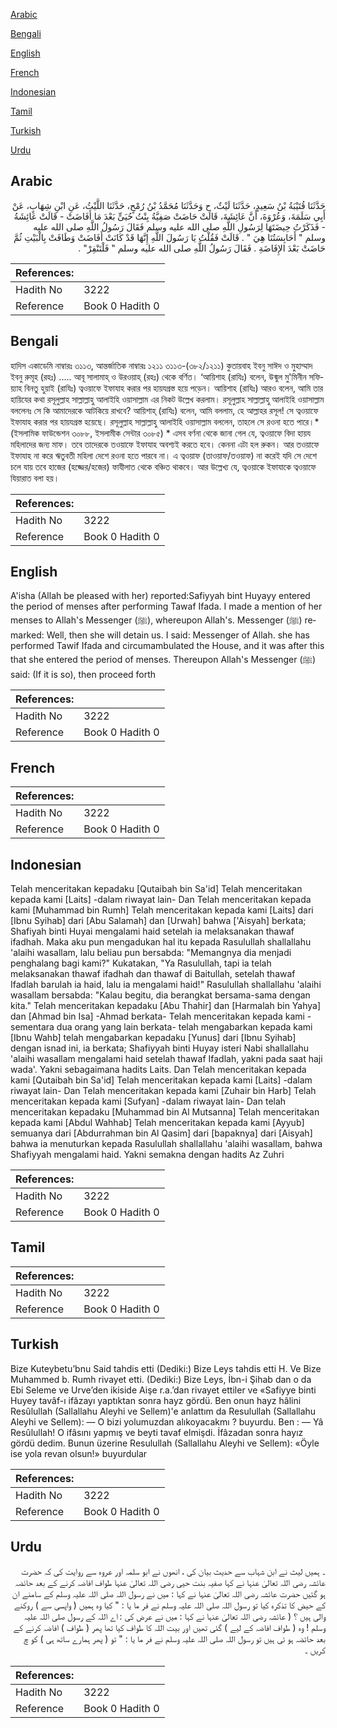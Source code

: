 [Arabic](#arabic)

[Bengali](#bengali)

[English](#english)

[French](#french)

[Indonesian](#indonesian)

[Tamil](#tamil)

[Turkish](#turkish)

[Urdu](#urdu)

## Arabic


<div dir="rtl" lang="ar" style={{fontSize:'larger',backgroundColor:'#f8f9fa',padding:20}}>
حَدَّثَنَا قُتَيْبَةُ بْنُ سَعِيدٍ، حَدَّثَنَا لَيْثٌ، ح وَحَدَّثَنَا مُحَمَّدُ بْنُ رُمْحٍ، حَدَّثَنَا اللَّيْثُ، عَنِ ابْنِ شِهَابٍ، عَنْ أَبِي سَلَمَةَ، وَعُرْوَةَ، أَنَّ عَائِشَةَ، قَالَتْ حَاضَتْ صَفِيَّةُ بِنْتُ حُيَىٍّ بَعْدَ مَا أَفَاضَتْ - قَالَتْ عَائِشَةُ - فَذَكَرْتُ حِيضَتَهَا لِرَسُولِ اللَّهِ صلى الله عليه وسلم فَقَالَ رَسُولُ اللَّهِ صلى الله عليه وسلم ‏"‏ أَحَابِسَتُنَا هِيَ ‏"‏ ‏.‏ قَالَتْ فَقُلْتُ يَا رَسُولَ اللَّهِ إِنَّهَا قَدْ كَانَتْ أَفَاضَتْ وَطَافَتْ بِالْبَيْتِ ثُمَّ حَاضَتْ بَعْدَ الإِفَاضَةِ ‏.‏ فَقَالَ رَسُولُ اللَّهِ صلى الله عليه وسلم ‏"‏ فَلْتَنْفِرْ‏"‏ ‏.‏
</div>
<div style={{backgroundColor:'#f8f9fa',padding:20, marginBottom: 10}}><table> <thead> <tr> <th>References:</th> <th></th> </tr> </thead> <tbody><tr><td>Hadith No</td><td>3222</td></tr><tr><td>Reference</td><td>Book 0 Hadith 0</td></tr></tbody></table></div>

## Bengali


<div dir="ltr" lang="bn" style={{fontSize:'larger',backgroundColor:'#f8f9fa',padding:20}}>
হাদিস একাডেমি নাম্বারঃ ৩১১৩, আন্তর্জাতিক নাম্বারঃ ১২১১ ৩১১৩-(৩৮২/১২১১) কুতায়বাহ ইবনু সাঈদ ও মুহাম্মাদ ইবনু রুমূহ (রহঃ) ..... আবূ সালামাহ্ ও উরওয়াহ্ (রহঃ) থেকে বর্ণিত। ‘আয়িশাহ (রাযিঃ) বলেন, উন্মুল মু'মিনীন সফিয়্যাহ বিনতু হুয়াই (রাযিঃ) ত্বওয়াফে ইফাযাহ করার পর হায়যগ্রস্ত হয়ে পড়েন। আয়িশাহ (রাযিঃ) আরও বলেন, আমি তার হায়িযের কথা রসূলুল্লাহ সাল্লাল্লাহু আলাইহি ওয়াসাল্লাম এর নিকট উল্লেখ করলাম। রসূলুল্লাহ সাল্লাল্লাহু আলাইহি ওয়াসাল্লাম বললেনঃ সে কি আমাদেরকে আটকিয়ে রাখবে? আয়িশাহ্ (রাযিঃ) বলেন, আমি বললাম, হে আল্লাহর রসূল! সে ত্বওয়াফে ইফাযাহ করার পর হায়যগ্রস্ত হয়েছে। রসূলুল্লাহ সাল্লাল্লাহু আলাইহি ওয়াসাল্লাম বললেন, তাহলে সে রওনা হতে পারে।* (ইসলামিক ফাউন্ডেশন ৩০৮৮, ইসলামীক সেন্টার ৩০৮৫) * এসব বর্ণনা থেকে জানা গেল যে, ত্বওয়াফে বিদা হায়য মহিলাদের জন্য মাফ। তবে তাদেরকে তওয়াফে ইফাযাহ অবশ্যই করতে হবে। কেননা এটা হল রুকন। আর তওয়াফে ইফাযাহ না করে ঋতুবতী মহিলা দেশে রওনা হতে পারবে না। এ ত্বওয়াফ (তাওয়াফ/তওয়াফ) না করেই যদি সে দেশে চলে যায় তবে হাজের (হজ্জের/হজের) ফাযীলাত থেকে বঞ্চিত থাকবে। আর উল্লেখ্য যে, ত্বওয়াকে ইফাযাকে ত্বওয়াফে যিয়ারাত বলা হয়।
</div>
<div style={{backgroundColor:'#f8f9fa',padding:20, marginBottom: 10}}><table> <thead> <tr> <th>References:</th> <th></th> </tr> </thead> <tbody><tr><td>Hadith No</td><td>3222</td></tr><tr><td>Reference</td><td>Book 0 Hadith 0</td></tr></tbody></table></div>

## English


<div dir="ltr" lang="en" style={{fontSize:'larger',backgroundColor:'#f8f9fa',padding:20}}>
A'isha (Allah be pleased with her) reported:Safiyyah bint Huyayy entered the period of menses after performing Tawaf Ifada. I made a mention of her menses to Allah's Messenger (ﷺ), whereupon Allah's. Messenger (ﷺ) remarked: Well, then she will detain us. I said: Messenger of Allah. she has performed Tawif Ifada and circumambulated the House, and it was after this that she entered the period of menses. Thereupon Allah's Messenger (ﷺ) said: (If it is so), then proceed forth
</div>
<div style={{backgroundColor:'#f8f9fa',padding:20, marginBottom: 10}}><table> <thead> <tr> <th>References:</th> <th></th> </tr> </thead> <tbody><tr><td>Hadith No</td><td>3222</td></tr><tr><td>Reference</td><td>Book 0 Hadith 0</td></tr></tbody></table></div>

## French


<div dir="ltr" lang="fr" style={{fontSize:'larger',backgroundColor:'#f8f9fa',padding:20}}>

</div>
<div style={{backgroundColor:'#f8f9fa',padding:20, marginBottom: 10}}><table> <thead> <tr> <th>References:</th> <th></th> </tr> </thead> <tbody><tr><td>Hadith No</td><td>3222</td></tr><tr><td>Reference</td><td>Book 0 Hadith 0</td></tr></tbody></table></div>

## Indonesian


<div dir="ltr" lang="id" style={{fontSize:'larger',backgroundColor:'#f8f9fa',padding:20}}>
Telah menceritakan kepadaku [Qutaibah bin Sa'id] Telah menceritakan kepada kami [Laits] -dalam riwayat lain- Dan Telah menceritakan kepada kami [Muhammad bin Rumh] Telah menceritakan kepada kami [Laits] dari [Ibnu Syihab] dari [Abu Salamah] dan [Urwah] bahwa ['Aisyah] berkata; Shafiyah binti Huyai mengalami haid setelah ia melaksanakan thawaf ifadhah. Maka aku pun mengadukan hal itu kepada Rasulullah shallallahu 'alaihi wasallam, lalu beliau pun bersabda: "Memangnya dia menjadi penghalang bagi kami?" Kukatakan, "Ya Rasulullah, tapi ia telah melaksanakan thawaf ifadhah dan thawaf di Baitullah, setelah thawaf Ifadlah barulah ia haid, lalu ia mengalami haid!" Rasulullah shallallahu 'alaihi wasallam bersabda: "Kalau begitu, dia berangkat bersama-sama dengan kita." Telah menceritakan kepadaku [Abu Thahir] dan [Harmalah bin Yahya] dan [Ahmad bin Isa] -Ahmad berkata- Telah menceritakan kepada kami -sementara dua orang yang lain berkata- telah mengabarkan kepada kami [Ibnu Wahb] telah mengabarkan kepadaku [Yunus] dari [Ibnu Syihab] dengan isnad ini, ia berkata; Shafiyyah binti Huyay isteri Nabi shallallahu 'alaihi wasallam mengalami haid setelah thawaf Ifadlah, yakni pada saat haji wada'. Yakni sebagaimana hadits Laits. Dan Telah menceritakan kepada kami [Qutaibah bin Sa'id] Telah menceritakan kepada kami [Laits] -dalam riwayat lain- Dan Telah menceritakan kepada kami [Zuhair bin Harb] Telah menceritakan kepada kami [Sufyan] -dalam riwayat lain- Dan telah menceritakan kepadaku [Muhammad bin Al Mutsanna] Telah menceritakan kepada kami [Abdul Wahhab] Telah menceritakan kepada kami [Ayyub] semuanya dari [Abdurrahman bin Al Qasim] dari [bapaknya] dari [Aisyah] bahwa ia menuturkan kepada Rasulullah shallallahu 'alaihi wasallam, bahwa Shafiyyah mengalami haid. Yakni semakna dengan hadits Az Zuhri
</div>
<div style={{backgroundColor:'#f8f9fa',padding:20, marginBottom: 10}}><table> <thead> <tr> <th>References:</th> <th></th> </tr> </thead> <tbody><tr><td>Hadith No</td><td>3222</td></tr><tr><td>Reference</td><td>Book 0 Hadith 0</td></tr></tbody></table></div>

## Tamil


<div dir="ltr" lang="ta" style={{fontSize:'larger',backgroundColor:'#f8f9fa',padding:20}}>

</div>
<div style={{backgroundColor:'#f8f9fa',padding:20, marginBottom: 10}}><table> <thead> <tr> <th>References:</th> <th></th> </tr> </thead> <tbody><tr><td>Hadith No</td><td>3222</td></tr><tr><td>Reference</td><td>Book 0 Hadith 0</td></tr></tbody></table></div>

## Turkish


<div dir="ltr" lang="tr" style={{fontSize:'larger',backgroundColor:'#f8f9fa',padding:20}}>
Bize Kuteybetu’bnu Said tahdis etti (Dediki:) Bize Leys tahdis etti H. Ve Bize Muhammed b. Rumh rivayet etti. (Dediki:) Bize Leys, İbn-i Şihab dan o da Ebi Seleme ve Urve’den ikiside Aişe r.a.’dan rivayet ettiler ve «Safiyye binti Huyey tavâf-ı ifâzayı yaptıktan sonra hayz gördü. Ben onun hayz hâlini Resûlullah (Sallallahu Aleyhi ve Sellem)'e anlattım da Resulullah (Sallallahu Aleyhi ve Sellem): — O bizi yolumuzdan alıkoyacakmı ? buyurdu. Ben : — Yâ Resûlullah! O ifâsını yapmış ve beyti tavaf elmişdi. İfâzadan sonra hayız gördü dedim. Bunun üzerine Resulullah (Sallallahu Aleyhi ve Sellem): «Öyle ise yola revan olsun!» buyurdular
</div>
<div style={{backgroundColor:'#f8f9fa',padding:20, marginBottom: 10}}><table> <thead> <tr> <th>References:</th> <th></th> </tr> </thead> <tbody><tr><td>Hadith No</td><td>3222</td></tr><tr><td>Reference</td><td>Book 0 Hadith 0</td></tr></tbody></table></div>

## Urdu


<div dir="rtl" lang="ur" style={{fontSize:'larger',backgroundColor:'#f8f9fa',padding:20}}>
۔ ہمیں لیث نے ابن شہاب سے حدیث بیان کی ، انھوں نے ابو سلمہ اور عروہ سے روایت کی کہ حضرت عائشہ رضی اللہ تعالیٰ عنہا نے کہا صفیہ بنت حیی رضی اللہ تعالیٰ عنہا طواف افاضہ کرنے کے بعد حائضہ ہو گئیں حضرت عائشہ رضی اللہ تعالیٰ عنہا نے کہا : میں نے رسول اللہ صلی اللہ علیہ وسلم کے سامنے ان کے حیض کا تذکرہ کیا تو رسول اللہ صلی اللہ علیہ وسلم نے فر ما یا : " کیا وہ ہمیں ( واپسی سے ) روکنے والی ہیں ؟ ( عائشہ رضی اللہ تعالیٰ عنہا نے کہا : میں نے عرض کی : اے اللہ کے رسول صلی اللہ علیہ وسلم ! وہ ( طواف افاضہ کے لیے ) گئی تھیں اور بیت اللہ کا طواف کیا تھا پھر ( طواف ) افاضہ کرنے کے بعد حائضہ ہو ئی ہیں تو رسول اللہ صلی اللہ علیہ وسلم نے فر ما یا : " تو ( پھر ہمارے ساتھ ہی ) کو چ کریں ۔
</div>
<div style={{backgroundColor:'#f8f9fa',padding:20, marginBottom: 10}}><table> <thead> <tr> <th>References:</th> <th></th> </tr> </thead> <tbody><tr><td>Hadith No</td><td>3222</td></tr><tr><td>Reference</td><td>Book 0 Hadith 0</td></tr></tbody></table></div>